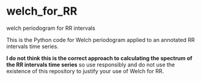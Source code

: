 # welch_for_RR
welch periodogram for RR intervals


This is the Python code for Welch periodogram applied to an annotated
RR intervals time series.

**I do not think this is the correct approach to calculating the
  spectrum of the RR intervals time series** so use responsibly and do
  not use the existence of this repository to justify your use of Welch for RR.
